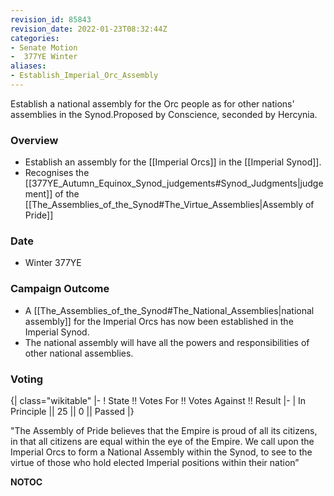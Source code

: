```yaml
---
revision_id: 85843
revision_date: 2022-01-23T08:32:44Z
categories:
- Senate Motion
-  377YE Winter
aliases:
- Establish_Imperial_Orc_Assembly
---
```


Establish a national assembly for the Orc people as for other nations' assemblies in the Synod.Proposed by Conscience, seconded by Hercynia.

### Overview
* Establish an assembly for the [[Imperial Orcs]] in the [[Imperial Synod]].
* Recognises the [[377YE_Autumn_Equinox_Synod_judgements#Synod_Judgments|judgement]] of the [[The_Assemblies_of_the_Synod#The_Virtue_Assemblies|Assembly of Pride]]

### Date
* Winter 377YE

### Campaign Outcome
* A [[The_Assemblies_of_the_Synod#The_National_Assemblies|national assembly]] for the Imperial Orcs has now been established in the Imperial Synod.
* The national assembly will have all the powers and responsibilities of other national assemblies.

### Voting
{| class="wikitable"
|-
! State !! Votes For !! Votes Against !! Result
|-
| In Principle || 25 || 0 || Passed
|}

"The Assembly of Pride believes that the Empire is proud of all its citizens, in that all citizens are equal within the eye of the Empire. We call upon the Imperial Orcs to form a National Assembly within the Synod, to see to the virtue of those who hold elected Imperial positions within their nation”


__NOTOC__